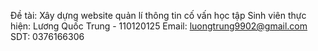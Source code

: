 Đề tài: Xây dựng website quản lí thông tin cố vấn học tập
Sinh viên thực hiện: Lương Quốc Trung - 110120125
Email: luongtrung9902@gmail.com
SDT: 0376166306


